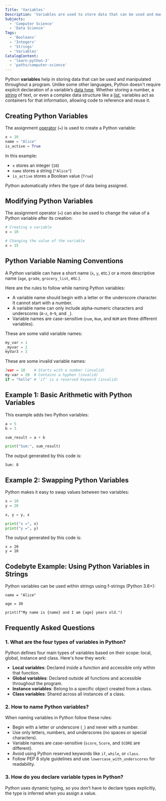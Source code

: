 ```yaml
---
Title: 'Variables'
Description: 'Variables are used to store data that can be used and manipulated throughout a program.'
Subjects:
  - 'Computer Science'
  - 'Data Science'
Tags:
  - 'Booleans'
  - 'Integers'
  - 'Strings'
  - 'Variables'
CatalogContent:
  - 'learn-python-3'
  - 'paths/computer-science'
---
```


Python **variables** help in storing data that can be used and manipulated throughout a program. Unlike some other languages, Python doesn't require explicit declaration of a variable’s [data type](https://www.codecademy.com/resources/docs/python/data-types). Whether storing a number, a [string](https://www.codecademy.com/resources/docs/python/strings) of text, or even a complex data structure like a [list](https://www.codecademy.com/resources/docs/python/lists), variables act as containers for that information, allowing code to reference and reuse it.

## Creating Python Variables

The assignment [operator](https://www.codecademy.com/resources/docs/python/operators) (`=`) is used to create a Python variable:

```py
x = 10
name = "Alice"
is_active = True
```

In this example:

- `x` stores an integer (`10`)
- `name` stores a string (`"Alice"`)
- `is_active` stores a Boolean value (`True`)

Python automatically infers the type of data being assigned.

## Modifying Python Variables

The assignment operator (`=`) can also be used to change the value of a Python variable after its creation:

```py
# Creating a variable
x = 10

# Changing the value of the variable
x = 15
```

## Python Variable Naming Conventions

A Python variable can have a short name (`x`, `y`, etc.) or a more descriptive name (`age`, `grade`, `grocery_list`, etc.).

Here are the rules to follow while naming Python variables:

- A variable name should begin with a letter or the underscore character. It cannot start with a number.
- A variable name can only include alpha-numeric characters and underscores (`A`-`z`, `0`-`9`, and `_`).
- Variable names are case-sensitive (`num`, `Num`, and `NUM` are three different variables).

These are some valid variable names:

```py
my_var = 1
_myvar = 2
myVar3 = 3
```

These are some invalid variable names:

```py
3var = 10    # Starts with a number (invalid)
my-var = 20  # Contains a hyphen (invalid)
if = "hello" # 'if' is a reserved keyword (invalid)
```

## Example 1: Basic Arithmetic with Python Variables

This example adds two Python variables:

```py
a = 5
b = 3

sum_result = a + b

print("Sum:", sum_result)
```

The output generated by this code is:

```shell
Sum: 8
```

## Example 2: Swapping Python Variables

Python makes it easy to swap values between two variables:

```py
x = 10
y = 20

x, y = y, x

print("x =", x)
print("y =", y)
```

The output generated by this code is:

```shell
x = 20
y = 10
```

## Codebyte Example: Using Python Variables in Strings

Python variables can be used within strings using f-strings (Python 3.6+):

```codebyte/python
name = "Alice"

age = 30

print(f"My name is {name} and I am {age} years old.")
```

## Frequently Asked Questions

### 1. What are the four types of variables in Python?

Python defines four main types of variables based on their scope: local, global, instance and class. Here's how they work:

- **Local variables**: Declared inside a function and accessible only within that function.
- **Global variables**: Declared outside all functions and accessible throughout the program.
- **Instance variables**: Belong to a specific object created from a class.
- **Class variables**: Shared across all instances of a class.

### 2. How to name Python variables?

When naming variables in Python follow these rules:

- Begin with a letter or underscore (`_`) and never with a number.
- Use only letters, numbers, and underscores (no spaces or special characters).
- Variable names are case-sensitive (`score`, `Score`, and `SCORE` are different).
- Avoid using Python reserved keywords like `if`, `while`, or `class`.
- Follow PEP 8 style guidelines and use `lowercase_with_underscores` for readability.

### 3. How do you declare variable types in Python?

Python uses dynamic typing, so you don’t have to declare types explicitly, the type is inferred when you assign a value.
